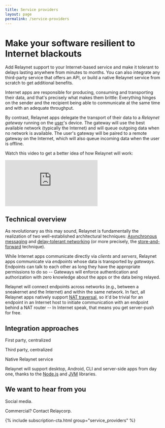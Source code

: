 ```yaml
---
title: Service providers
layout: page
permalink: /service-providers
---
```


# Make your software resilient to Internet blackouts

Add Relaynet support to your Internet-based service and make it tolerant to delays lasting anywhere from minutes to months. You can also integrate any third-party service that offers an API, or build a native Relaynet service from scratch to get additional benefits.

Internet apps are responsible for producing, consuming and transporting their data, and that's precisely what makes them brittle: Everything hinges on the sender and the recipient being able to communicate at the same time and with an adequate throughput.

By contrast, Relaynet apps delegate the transport of their data to a _Relaynet gateway_ running on the [user](/users)'s device. The gateway will use the best available network (typically the Internet) and will queue outgoing data when no network is available. The user's gateway will be paired to a remote gateway on the Internet, which will also queue incoming data when the user is offline.

Watch this video to get a better idea of how Relaynet will work:

<div class="embedded_video">
    <iframe
        src="https://www.youtube-nocookie.com/embed/_4zP0CfcTj4"
        frameborder="0"
        allow="accelerometer; autoplay; encrypted-media; gyroscope; picture-in-picture"
        allowfullscreen
        >
    </iframe>
</div>

## Technical overview

As revolutionary as this may sound, Relaynet is fundamentally the realization of two well-established architectural techniques: [Asynchronous messaging](https://www.enterpriseintegrationpatterns.com/patterns/messaging/Messaging.html) and [delay-tolerant networking](https://en.wikipedia.org/wiki/Delay-tolerant_networking) (or more precisely, the [store-and-forward](https://en.wikipedia.org/wiki/Store_and_forward) technique).

While Internet apps communicate directly via _clients_ and _servers_, Relaynet apps communicate via _endpoints_ whose data is transported by _gateways_. Endpoints can talk to each other as long they have the appropriate permissions to do so -- Gateways will enforce authentication and authorization with zero knowledge about the apps or the data being relayed.

Relaynet will connect endpoints across networks (e.g., between a sneakernet and the Internet) and within the same network. In fact, all Relaynet apps natively support [NAT traversal](https://en.wikipedia.org/wiki/NAT_traversal), so it'd be trivial for an endpoint in an Internet host to initiate communication with an endpoint behind a NAT router -- In Internet speak, that means you get server-push for free.

## Integration approaches

First party, centralized

Third party, centralized

Native Relaynet service

Relaynet will support desktop, Android, CLI and server-side apps from day one, thanks to the [Node.js](https://docs.relaycorp.tech/relaynet-core-js/) and [JVM](https://github.com/relaycorp/relaynet-jvm) libraries.

## We want to hear from you

Social media.

Commercial? Contact Relaycorp.

{% include subscription-cta.html group="service_providers" %}
